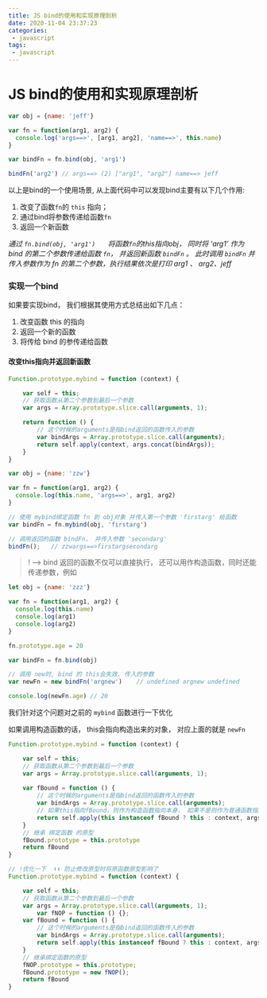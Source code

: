 ```yaml
---
title: JS bind的使用和实现原理剖析
date: 2020-11-04 23:37:23
categories:
 - javascript
tags:
 - javascript
---
```


# JS bind的使用和实现原理剖析



```javascript
var obj = {name: 'jeff'}

var fn = function(arg1, arg2) {
  console.log('args==>', [arg1, arg2], 'name==>', this.name)
}

var bindFn = fn.bind(obj, 'arg1')	

bindFn('arg2') // args==> (2) ["arg1", "arg2"] name==> jeff
```



以上是bind的一个使用场景, 从上面代码中可以发现bind主要有以下几个作用:

1. 改变了函数`fn`的 `this` 指向；
2. 通过bind将参数传递给函数`fn`
3. 返回一个新函数



*通过 `fn.bind(obj, 'arg1')	` 将函数`fn`的this指向obj， 同时将 ‘arg1’ 作为 bind 的第二个参数传递给函数 `fn`， 并返回新函数 `bindFn`   。 此时调用 `bindFn`  并传入参数作为 fn 的第二个参数，执行结果依次是打印 arg1 、 arg2、jeff*



### 实现一个bind



如果要实现bind， 我们根据其使用方式总结出如下几点：

1. 改变函数 this 的指向
2. 返回一个新的函数
3. 将传给 bind 的参传递给函数



#### 改变this指向并返回新函数

```javascript
Function.prototype.mybind = function (context) {

    var self = this;
    // 获取函数从第二个参数到最后一个参数
    var args = Array.prototype.slice.call(arguments, 1);

    return function () {
        // 这个时候的arguments是指bind返回的函数传入的参数
        var bindArgs = Array.prototype.slice.call(arguments);
        return self.apply(context, args.concat(bindArgs));
    }
}

var obj = {name: 'zzw'}

var fn = function(arg1, arg2) {
  console.log(this.name, 'args==>', arg1, arg2)
}

// 使用 mybind绑定函数 fn 到 obj对象 并传入第一个参数 'firstarg' 给函数 
var bindFn = fn.mybind(obj, 'firstarg')

// 调用返回的函数 bindFn， 并传入参数 'secondarg'
bindFn();	// zzwargs==>firstargsecondarg
```





> ! -->  bind 返回的函数不仅可以直接执行， 还可以用作构造函数，同时还能传递参数，例如



```javascript
let obj = {name: 'zzz'}

var fn = function(arg1, arg2) {
  console.log(this.name)
  console.log(arg1)
  console.log(arg2)
} 

fn.prototype.age = 20

var bindFn = fn.bind(obj)

// 调用 new时, bind 的 this会失效. 传入的参数
var newFn = new bindFn('argnew')	// undefined argnew undefined

console.log(newFn.age) // 20


```





我们针对这个问题对之前的 `mybind` 函数进行一下优化

如果调用构造函数的话， this会指向构造出来的对象， 对应上面的就是 `newFn`



```javascript
Function.prototype.mybind = function (context) {

    var self = this;
    // 获取函数从第二个参数到最后一个参数
    var args = Array.prototype.slice.call(arguments, 1);
		
  	var fBound = function () {
        // 这个时候的arguments是指bind返回的函数传入的参数
        var bindArgs = Array.prototype.slice.call(arguments);
      	// 如果this指向fBound，则作为构造函数指向本身， 如果不是则作为普通函数指向要绑定的对象
        return self.apply(this instanceof fBound ? this : context, args.concat(bindArgs));
    }
    // 继承 绑定函数 的原型
    fBound.prototype = this.prototype
    return fBound
}

// !优化一下  ⬇️⬇️ 防止修改原型时将原函数原型影响了
Function.prototype.mybind = function (context) {

    var self = this;
    // 获取函数从第二个参数到最后一个参数
    var args = Array.prototype.slice.call(arguments, 1);
		var fNOP = function () {};
  	var fBound = function () {
        // 这个时候的arguments是指bind返回的函数传入的参数
        var bindArgs = Array.prototype.slice.call(arguments);
        return self.apply(this instanceof fBound ? this : context, args.concat(bindArgs));
    }
    // 继承绑定函数的原型
    fNOP.prototype = this.prototype;
    fBound.prototype = new fNOP();
    return fBound
}

```





